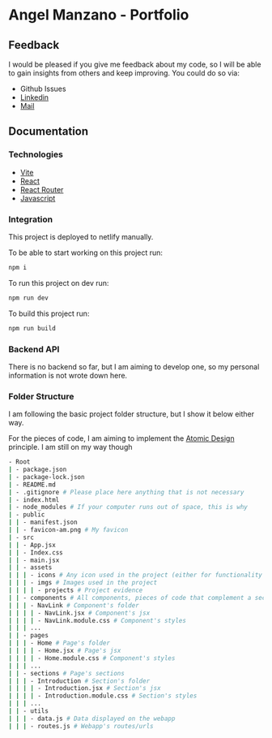 # Angel Manzano - Portfolio

## Feedback
I would be pleased if you give me feedback about my code, so I will be able to gain insights from others and keep improving. You could do so via:
- Github Issues
- [Linkedin](https://www.linkedin.com/in/angel-gabriel-manzano-contreras/)
- [Mail](mailto:amanzanocontreras@gmail.com)

## Documentation

### Technologies

- [Vite](https://vitejs.dev/)
- [React](https://react.dev/)
- [React Router](https://reactrouter.com/en/main)
- [Javascript](https://developer.mozilla.org/es/docs/Web/JavaScript)

### Integration

This project is deployed to netlify manually.

To be able to start working on this project run:
```bash
npm i
```

To run this project on dev run:
```bash
npm run dev
```

To build this project run:
```bash
npm run build
```

### Backend API

There is no backend so far, but I am aiming to develop one, so my personal information is not wrote down here.

### Folder Structure
I am following the basic project folder structure, but I show it below either way.

For the pieces of code, I am aiming to implement the [Atomic Design](https://dev.to/sanfra1407/how-to-organize-your-components-using-the-atomic-design-dj3) principle. I am still on my way though
```bash
- Root
| - package.json
| - package-lock.json
| - README.md
| - .gitignore # Please place here anything that is not necessary
| - index.html
| - node_modules # If your computer runs out of space, this is why
| - public
| | - manifest.json
| | - favicon-am.png # My favicon
| - src
| | - App.jsx
| | - Index.css
| | - main.jsx
| | - assets
| | | - icons # Any icon used in the project (either for functionality or complement information)
| | | - imgs # Images used in the project
| | | | - projects # Project evidence
| | - components # All components, pieces of code that complement a section page
| | | - NavLink # Component's folder
| | | | - NavLink.jsx # Component's jsx
| | | | - NavLink.module.css # Component's styles
| | | ...
| | - pages
| | | - Home # Page's folder
| | | | - Home.jsx # Page's jsx
| | | | - Home.module.css # Component's styles
| | | ...
| | - sections # Page's sections
| | | - Introduction # Section's folder
| | | | - Introduction.jsx # Section's jsx
| | | | - Introduction.module.css # Section's styles
| | | ...
| | - utils
| | | - data.js # Data displayed on the webapp
| | | - routes.js # Webapp's routes/urls
```